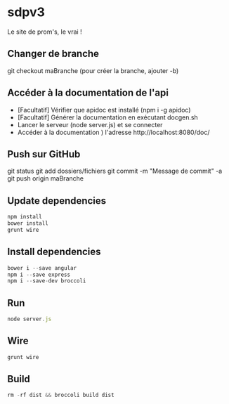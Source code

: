 # sdpv3
Le site de prom's, le vrai !

## Changer de branche
git checkout maBranche
(pour créer la branche, ajouter -b)

## Accéder à la documentation de l'api
* [Facultatif] Vérifier que apidoc est installé (npm i -g apidoc)
* [Facultatif] Générer la documentation en exécutant docgen.sh
* Lancer le serveur (node server.js) et se connecter
* Accéder à la documentation ) l'adresse http://localhost:8080/doc/

## Push sur GitHub
git status
git add dossiers/fichiers
git commit -m "Message de commit" -a
git push origin maBranche

## Update dependencies
```js
npm install
bower install
grunt wire
```

## Install dependencies
```js
bower i --save angular
npm i --save express
npm i --save-dev broccoli
```

## Run
```js
node server.js
```

## Wire
```js
grunt wire
```

## Build
```js
rm -rf dist && broccoli build dist
```
